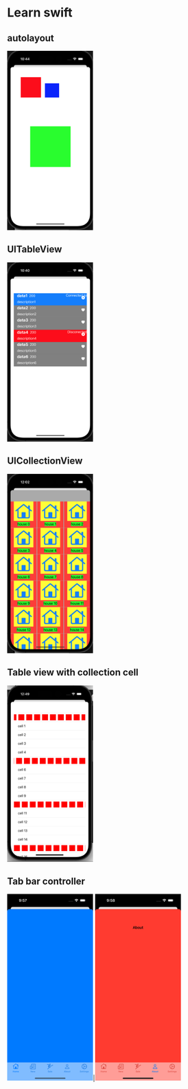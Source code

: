 # Learn swift

## autolayout
<img src="Docs/screenshots/autolayout.png" width="200"/>

## UITableView
<img src="Docs/screenshots/tableview.png" width="200"/>

## UICollectionView
<img src="Docs/screenshots/collectionview.png" width="200"/>

## Table view with collection cell
<img src="Docs/screenshots/table_with_collection.png" width="200"/>

## Tab bar controller
<img src="Docs/screenshots/tabbar2.png" width="200"/>|<img src="Docs/screenshots/tabbar1.png" width="200"/>

